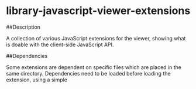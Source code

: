 # library-javascript-viewer-extensions

##Description

A collection of various JavaScript extensions for the viewer, showing what is doable with the client-side JavaScript API.

##Dependencies

Some extensions are dependent on specific files which are placed in the same directory. Dependencies need to be loaded before loading the
extension, using a simple <script> tag in your html or dynamically using require or equivalent.
The path of dependencies needs to be modified accordingly to your setup.

##Setup/Usage Instructions

There are two ways to load an extension with viewer API:

* Load extensions when viewer is initialized:

		var viewerElement = document.getElementById('viewer');

        viewer = new Autodesk.Viewing.Private.GuiViewer3D(viewerElement, {
            extensions: ['BasicExtension']
        });
        

        Autodesk.Viewing.Initializer(options, function () {
            viewer.start();
            loadDocument(viewer, options.document);
        });

Please refer to [this sample](https://github.com/Developer-Autodesk/tutorial-aspnet-view.and.data.api/blob/master/FirstViewerWebApp/FirstViewerWebApp/Scripts/Viewer.js) for detail.

* Load extensions dynamically on demand:

		//load extension for SEO
		viewer.loadExtension('Autodesk.ADN.Viewing.Extension.SEO');

Please refer to [this blog post](http://adndevblog.typepad.com/cloud_and_mobile/2014/10/how-to-write-custom-extensions-for-the-large-model-viewer.html) for detail.

## License

This sample is licensed under the terms of the [MIT License](http://opensource.org/licenses/MIT). Please see the [LICENSE](LICENSE) file for full details.

##Written by 

Written by Philippe Leefsma 



